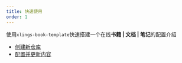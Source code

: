 ```yaml
---
title: 快速使用
order: 1
---
```


使用`xlings-book-template`快速搭建一个在线**书籍 | 文档 | 笔记**的配置介绍

- [创建新仓库](./chapter_1.md)
- [配置并更新内容](./chapter_2.md)